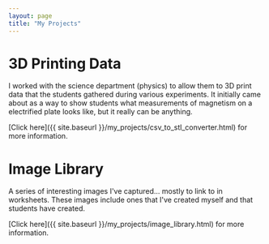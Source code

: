 ```yaml
---
layout: page
title: "My Projects"
---
```


# 3D Printing Data

I worked with the science department (physics) to allow them to 3D print data
that the students gathered during various experiments. It initially came about
as a way to show students what measurements of magnetism on a electrified plate
looks like, but it really can be anything.

[Click here]({{ site.baseurl }}/my_projects/csv_to_stl_converter.html) for more information.

# Image Library

A series of interesting images I've captured... mostly to link to in worksheets.
These images include ones that I've created myself and that students have
created.

[Click here]({{ site.baseurl }}/my_projects/image_library.html) for more information.
